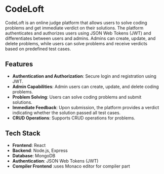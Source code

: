 # CodeLoft

CodeLoft is an online judge platform that allows users to solve coding problems and get immediate verdict on their solutions. The platform authenticates and authorizes users using JSON Web Tokens (JWT) and differentiates between users and admins. Admins can create, update, and delete problems, while users can solve problems and receive verdicts based on predefined test cases.

## Features

- **Authentication and Authorization**: Secure login and registration using JWT.
- **Admin Capabilities**: Admin users can create, update, and delete coding problems.
- **Problem Solving**: Users can solve coding problems and submit solutions.
- **Immediate Feedback**: Upon submission, the platform provides a verdict indicating whether the solution passed all test cases.
- **CRUD Operations**: Supports CRUD operations for problems.
## Tech Stack
- **Frontend**: React
- **Backend**: Node.js, Express
- **Database**: MongoDB
- **Authentication**: JSON Web Tokens (JWT)
- **Compiler Frontend** :uses Monaco editor for compiler part 
